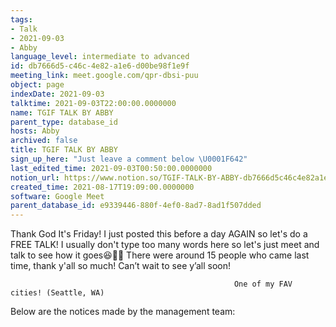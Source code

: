 ```yaml
---
tags:
- Talk
- 2021-09-03
- Abby
language_level: intermediate to advanced
id: db7666d5-c46c-4e82-a1e6-d00be98f1e9f
meeting_link: meet.google.com/qpr-dbsi-puu
object: page
indexDate: 2021-09-03
talktime: 2021-09-03T22:00:00.0000000
name: TGIF TALK BY ABBY
parent_type: database_id
hosts: Abby
archived: false
title: TGIF TALK BY ABBY
sign_up_here: "Just leave a comment below \U0001F642"
last_edited_time: 2021-09-03T00:50:00.0000000
notion_url: https://www.notion.so/TGIF-TALK-BY-ABBY-db7666d5c46c4e82a1e6d00be98f1e9f
created_time: 2021-08-17T19:09:00.0000000
software: Google Meet
parent_database_id: e9339446-880f-4ef0-8ad7-8ad1f507dded
---
```


Thank God It's Friday! I just posted this before a day AGAIN so let's do a FREE TALK!
I usually don't type too many words here so let's just meet and talk to see how it goes😆👍🏻
There were around 15 people who came last time, thank y'all so much!
Can’t wait to see y’all soon!




                                                      One of my FAV cities! (Seattle, WA)







Below are the notices made by the management team: 



